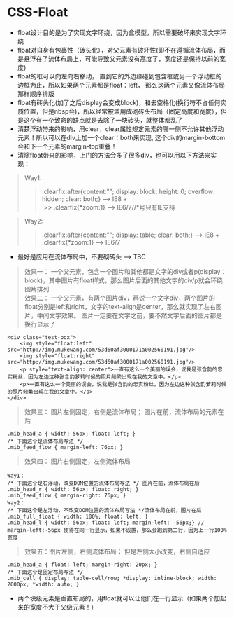 # CSS-Float 
* float设计目的是为了实现文字环绕，因为盒模型，所以需要破坏来实现文字环绕 　   
* float对自身有包裹性（砖头化），对父元素有破坏性(即不在遵循流体布局，而是悬浮在了流体布局上，可能导致父元素没有高度了，宽度还是保持以前的宽度)
* float的框可以向左向右移动， 直到它的外边缘碰到包含框或另一个浮动框的边框为止，所以如果两个元素都是float：left， 那么这两个元素又像流体布局那样顺序排版
* float有砖头化(加了之后display会变成block)，和去空格化(换行符不占任何实质位置，但是nbsp会)，所以经常被滥用成砌砖头布局（固定高度和宽度），但是这个有一个致命的缺点就是去除了一块砖头，就整体都乱了
* 清楚浮动带来的影响，用clear，clear属性规定元素的哪一侧不允许其他浮动元素！所以可以在div上加一个clear：both来实现, 这个div的margin-bottom会和下一个元素的margin-top重叠！
* 清除float带来的影响，上门的方法会多了很多div，也可以用以下方法来实现：　　   
> Way1: 
  >> .clearfix:after{content:""; display: block; height: 0; overflow: hidden; clear: both;} --> IE8 +        
  >> .clearfix{*zoom:1} --> IE6/7//*号只有IE支持 
  
> Way2: 
  >> .clearfix:after{content:""; display: table; clear: both;} --> IE8 +     
  >> .clearfix{*zoom:1} --> IE6/7     
* 最好是应用在流体布局中，不要砌砖头 --> TBC 
> 效果一： 一个父元素，包含一个图片和其他都是文字的div或者p(display：block)，其中图片有float样式，那么图片后面的其他文字的div/p就会环绕图片排列       
> 效果二： 一个父元素，有两个图片div，再说一个文字div，两个图片的float分别是left和right，文字的text-align是center，那么就实现了左右图片，中间文字效果。 图片一定要在文字之前，要不然文字后面的图片都是换行显示了
```
<div class="test-box">
	<img style="float:left" src="http://img.mukewang.com/53d60af3000171a002560191.jpg"/>
	<img style="float:right" src="http://img.mukewang.com/53d60af3000171a002560191.jpg"/>
	<p style="text-align: center">一直有这么一个美丽的误会，说我是张含韵的忠实粉丝，因为左边这种张含韵萝莉时候的照片频繁出现在我的文章中。</p>
	<p>一直有这么一个美丽的误会，说我是张含韵的忠实粉丝，因为左边这种张含韵萝莉时候的照片频繁出现在我的文章中。</p>
</div>
```
> 效果三： 图片左侧固定，右侧是流体布局； 图片在前，流体布局的元素在后
```
.mib_head_a { width: 56px; float: left; }   
/* 下面这个是流体布局写法 */
.mib_feed_flow { margin-left: 76px; }
```
> 效果四： 图片右侧固定，左侧流体布局
```
Way1： 
/* 下面这个是右浮动，改变DOM位置的流体布局写法 */ 图片在前，流体布局在后
.mib_head_r { width: 56px; float: right; }
.mib_feed_flow { margin-right: 76px; }
Way2：
/* 下面这个是左浮动，不改变DOM位置的流体布局写法 */流体布局在前，图片在后
.mib_full_float { width: 100%; float: left; }
.mib_head_l { width: 56px; float: left; margin-left: -56px;} // margin-left:-56px 使得在同一行显示，如果不设置，那么会跑到第二行，因为上一行100%宽度
```
> 效果五：图片左侧，右侧流体布局； 但是左侧大小改变，右侧自适应
```
.mib_head_a { float: left; margin-right: 20px; }
/* 下面这个是固定布局写法 */
.mib_cell { display: table-cell/row; *display: inline-block; width: 2000px; *width: auto; }
```
* 两个块级元素是垂直布局的，用float就可以让他们在一行显示（如果两个加起来的宽度不大于父级元素！）
